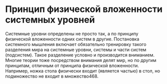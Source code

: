 # Принцип физической вложенности системных уровней

Системные уровни определены не просто так, а по принципу физической вложенности одних систем в другие. Постановка системного мышления включает обязательно тренировку такого разделения мира на системные уровни, системы и части систем (подсистем). Такое разделение условно и производится вниманием. Многие теории тоже посредством внимания делят мир, но по другим принципам, отличным от принципа физической вложенности. Например, ножка стола физически входит (является частью) в стол, но подмножество не входит в множество468.
